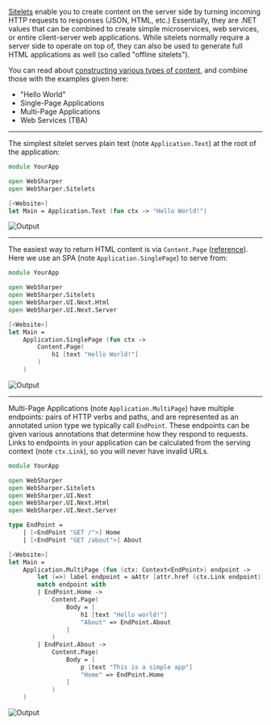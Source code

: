 <!-- ID:83535 -->

[Sitelets](//developers.websharper.com/docs/sitelets) enable you to create content on the server side by turning incoming HTTP requests to responses (JSON, HTML, etc.) Essentially, they are .NET values that can be combined to create simple microservices, web services, or entire client-server web applications. While sitelets normally require a server side to operate on top of, they can also be used to generate full HTML applications as well (so called "offline sitelets").

You can read about [constructing various types of content](https://forums.websharper.com/topic/83541), and combine those with the examples given here:

 * "Hello World"
 * Single-Page Applications
 * Multi-Page Applications
 * Web Services (TBA)


---

<!-- ID:83537 -->

The simplest sitelet serves plain text (note `Application.Text`) at the root of the application:

```fsharp
module YourApp

open WebSharper
open WebSharper.Sitelets

[<Website>]
let Main = Application.Text (fun ctx -> "Hello World!")
```
![Output](https://camo.githubusercontent.com/fc38ae1cca18700e5fd0808f40ba18c714428cc7/687474703a2f2f692e696d6775722e636f6d2f665a6771654b6a6d2e706e67)

---

<!-- ID:83538 -->

The easiest way to return HTML content is via `Content.Page` ([reference](http://developers.websharper.com/api/WebSharper.Sitelets.Content)). Here we use an SPA (note `Application.SinglePage`) to serve from:

```fsharp
module YourApp

open WebSharper
open WebSharper.Sitelets
open WebSharper.UI.Next.Html
open WebSharper.UI.Next.Server

[<Website>]
let Main =
    Application.SinglePage (fun ctx ->
        Content.Page(
            h1 [text "Hello World!"]
        )
    )
```

![Output](http://i.imgur.com/xYITvCql.png)

---

<!-- ID:83540 -->

Multi-Page Applications (note `Application.MultiPage`) have multiple endpoints: pairs of HTTP verbs and paths, and are represented as an annotated union type we typically call `EndPoint`. These endpoints can be given various annotations that determine how they respond to requests. Links to endpoints in your application can be calculated from the serving context (note `ctx.Link`), so you will never have invalid URLs.

```fsharp
module YourApp

open WebSharper
open WebSharper.Sitelets
open WebSharper.UI.Next
open WebSharper.UI.Next.Html
open WebSharper.UI.Next.Server

type EndPoint =
    | [<EndPoint "GET /">] Home
    | [<EndPoint "GET /about">] About

[<Website>]
let Main =
    Application.MultiPage (fun (ctx: Context<EndPoint>) endpoint ->
        let (=>) label endpoint = aAttr [attr.href (ctx.Link endpoint)] [text label]
        match endpoint with
        | EndPoint.Home ->
            Content.Page(
                Body = [
                    h1 [text "Hello world!"]
                    "About" => EndPoint.About
                ]
            )
        | EndPoint.About ->
            Content.Page(
                Body = [
                    p [text "This is a simple app"]
                    "Home" => EndPoint.Home
                ]
            )
    )
```

![Output](http://i.imgur.com/WMnmzIPl.png)